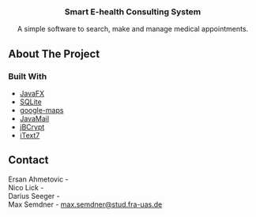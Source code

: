 <div align="center">
  <h3 align="center">Smart E-health Consulting System</h3>
  <p align="center">
    A simple software to search, make and manage medical appointments.
  </p>
</div>


## About The Project

### Built With

* [JavaFX](https://openjfx.io/)
* [SQLite](https://github.com/xerial/sqlite-jdbc)
* [google-maps](https://github.com/googlemaps/google-maps-services-java)
* [JavaMail](https://javaee.github.io/javamail/)
* [jBCrypt](https://mindrot.org/projects/jBCrypt/)
* [iText7](https://github.com/itext/itext7)




## Contact

Ersan  Ahmetovic - \
Nico   Lick - \
Darius Seeger - \
Max    Semdner - max.semdner@stud.fra-uas.de
